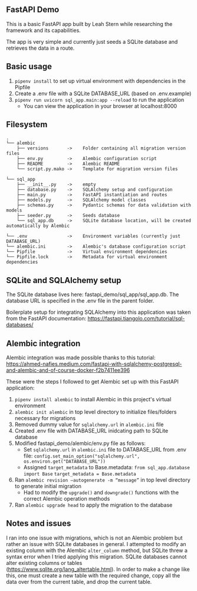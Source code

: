 ## FastAPI Demo
This is a basic FastAPI app built by Leah Stern while researching the framework
and its capabilities.

The app is very simple and currently just seeds a SQLite database and retrieves the
data in a route.

## Basic usage

1. `pipenv install` to set up virtual environment with dependencies in the Pipfile
2. Create a .env file with a SQLite DATABASE_URL (based on .env.example)
3. `pipenv run uvicorn sql_app.main:app --reload` to run the application
    - You can view the application in your browser at localhost:8000

## Filesystem
```
.
└── alembic
    ├── versions       ->    Folder containing all migration version files
    ├── env.py         ->    Alembic configuration script
    ├── README         ->    Alembic README
    └── script.py.mako ->    Template for migration version files

└── sql_app
    ├── __init__.py    ->    empty
    ├── database.py    ->    SQLAlchemy setup and configuration
    ├── main.py        ->    FastAPI instantiation and routes
    ├── models.py      ->    SQLAlchemy model classes
    ├── schemas.py     ->    Pydantic schemas for data validation with models
    ├── seeder.py      ->    Seeds database
    └── sql_app.db     ->    SQLite database location, will be created automatically by Alembic

└── .env               ->    Environment variables (currently just DATABASE_URL)
└── alembic.ini        ->    Alembic's database configuration script
└── Pipfile            ->    Virtual environment dependencies
└── Pipfile.lock       ->    Metadata for virtual environment dependencies
```

## SQLite and SQLAlchemy setup
The SQLite database lives here: fastapi_demo/sql_app/sql_app.db. The database URL is
specified in the .env file in the parent folder.

Boilerplate setup for integrating SQLAlchemy into this application was taken from 
the FastAPI documentation: https://fastapi.tiangolo.com/tutorial/sql-databases/

## Alembic integration
Alembic integration was made possible thanks to this tutorial: https://ahmed-nafies.medium.com/fastapi-with-sqlalchemy-postgresql-and-alembic-and-of-course-docker-f2b7411ee396

These were the steps I followed to get Alembic set up with this FastAPI application:
1. `pipenv install alembic` to install Alembic in this project's virtual environment
2. `alembic init alembic` in top level directory to initialize files/folders necessary
for migrations
3. Removed dummy value for `sqlalchemy.url` in `alembic.ini` file
4. Created .env file with DATABASE_URL inidcating path to SQLite database
5. Modified fastapi_demo/alembic/env.py file as follows:
    - Set `sqlalchemy.url` in `alembic.ini` file to DATABASE_URL from .env file:
      `config.set_main_option("sqlalchemy.url", os.environ.get("DATABASE_URL"))`
    - Assigned `target_metadata` to Base.metadata:
      `from sql_app.database import Base`
      `target_metadata = Base.metadata`
6. Ran `alembic revision —autogenerate -m “message”` in top level directory to generate
initial migration
    - Had to modify the `upgrade()` and `downgrade()` functions with the correct Alembic
      operation methods
7. Ran `alembic upgrade head` to apply the migration to the database

## Notes and issues
I ran into one issue with migrations, which is not an Alembic problem but rather an issue
with SQLite databases in general. I attempted to modify an existing column with the Alembic
`alter_column` method, but SQLite threw a syntax error when I tried applying this migration.
SQLite databases cannot alter existing columns or tables (https://www.sqlite.org/lang_altertable.html). In order to make a change like this, one must create a new table with the required change, copy all the data over from the current table, and drop the current table.